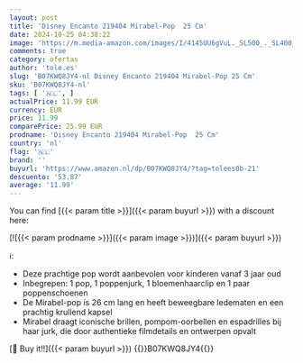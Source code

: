 ```yaml
---
layout: post
title: 'Disney Encanto 219404 Mirabel-Pop  25 Cm'
date: 2024-10-25 04:38:22
image: 'https://m.media-amazon.com/images/I/4145UU6gVuL._SL500_._SL400_.jpg'
comments: true
category: ofertas
author: 'tole.es'
slug: 'B07KWQ8JY4-nl Disney Encanto 219404 Mirabel-Pop 25 Cm'
sku: 'B07KWQ8JY4-nl'
tags: [ '🇳🇱', ]
actualPrice: 11.99 EUR
currency: EUR
price: 11.99
comparePrice: 25.99 EUR
prodname: 'Disney Encanto 219404 Mirabel-Pop  25 Cm'
country: 'nl'
flag: '🇳🇱'
brand: ''
buyurl: 'https://www.amazon.nl/dp/B07KWQ8JY4/?tag=tolees0b-21'
descuento: '53.87'
average: '11.99'
---
```


You can find [{{< param title >}}]({{< param buyurl >}}) with a discount here:

[![{{< param prodname >}}]({{< param image >}})]({{< param buyurl >}})

ℹ️:

- Deze prachtige pop wordt aanbevolen voor kinderen vanaf 3 jaar oud
- Inbegrepen: 1 pop, 1 poppenjurk, 1 bloemenhaarclip en 1 paar poppenschoenen
- De Mirabel-pop is 26 cm lang en heeft beweegbare ledematen en een prachtig krullend kapsel
- Mirabel draagt ​​iconische brillen, pompom-oorbellen en espadrilles bij haar jurk, die door authentieke filmdetails en ontwerpen opvalt

[🛒 Buy it!!]({{< param buyurl >}})
{{<world>}}B07KWQ8JY4{{</world>}}
